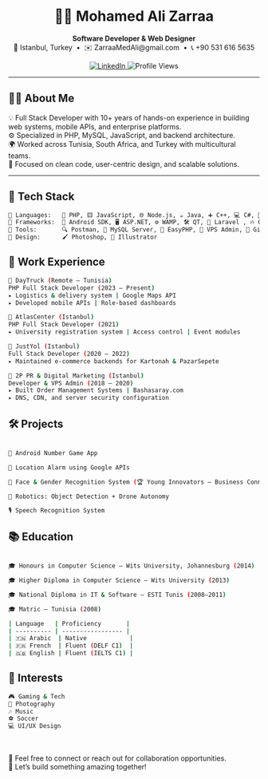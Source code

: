 <h1 align="center">👨‍💻 Mohamed Ali Zarraa</h1>
<p align="center">
  <b>Software Developer & Web Designer</b><br>
  📍 Istanbul, Turkey &nbsp;•&nbsp; ✉️ ZarraaMedAli@gmail.com &nbsp;•&nbsp; 📞 +90 531 616 5635
</p>

<p align="center">
  <a href="https://www.linkedin.com/in/mohamedalizarraa">
    <img src="https://img.shields.io/badge/LinkedIn-Connect-blue?style=flat&logo=linkedin" alt="LinkedIn">
  </a>
  <img src="https://komarev.com/ghpvc/?username=mohamedalizarraa&style=flat&color=blue" alt="Profile Views" />
</p>

---

## 🧑‍💼 About Me

💡 Full Stack Developer with 10+ years of hands-on experience in building web systems, mobile APIs, and enterprise platforms.  
⚙️ Specialized in PHP, MySQL, JavaScript, and backend architecture.  
🌍 Worked across Tunisia, South Africa, and Turkey with multicultural teams.  
🎯 Focused on clean code, user-centric design, and scalable solutions.

---

## 🔧 Tech Stack

```bash
🧠 Languages:   🐘 PHP, 🟨 JavaScript, 🌐 Node.js, ☕ Java, ➕ C++, 💻 C#, 📝 HTML, 🎨 CSS, 🗄️ SQL  
🧰 Frameworks:  📱 Android SDK, 🖥️ ASP.NET, ⚙️ WAMP, 🛠️ QT, 🚀 Laravel , 🔥 Codeigniter
🔧 Tools:       🔍 Postman, 🐬 MySQL Server, 🧪 EasyPHP, 🐧 VPS Admin, 🔄 Git  
🎨 Design:      🖌️ Photoshop, 🎨 Illustrator  
```
## 💼 Work Experience

```bash
🚚 DayTruck (Remote – Tunisia)
PHP Full Stack Developer (2023 – Present)
▸ Logistics & delivery system | Google Maps API
▸ Developed mobile APIs | Role-based dashboards

🏫 AtlasCenter (Istanbul)
PHP Full Stack Developer (2021)
▸ University registration system | Access control | Event modules

🛒 JustYol (Istanbul)
Full Stack Developer (2020 – 2022)
▸ Maintained e-commerce backends for Kartonah & PazarSepete

🎯 2P PR & Digital Marketing (Istanbul)
Developer & VPS Admin (2018 – 2020)
▸ Built Order Management Systems | Bashasaray.com
▸ DNS, CDN, and server security configuration
```

## 🛠️ Projects

```bash

📱 Android Number Game App

📍 Location Alarm using Google APIs

🧠 Face & Gender Recognition System (🏆 Young Innovators – Business Conn. 2014)

🤖 Robotics: Object Detection + Drone Autonomy

🎙️ Speech Recognition System
```

## 📚 Education

```bash

🎓 Honours in Computer Science – Wits University, Johannesburg (2014)

🎓 Higher Diploma in Computer Science – Wits University (2013)

🎓 National Diploma in IT & Software – ESTI Tunis (2008–2011)

🎓 Matric – Tunisia (2008)
```

```bash
| Language   | Proficiency       |
| ---------- | ----------------- |
| 🇹🇳 Arabic  | Native            |
| 🇫🇷 French  | Fluent (DELF C1)  |
| 🇬🇧 English | Fluent (IELTS C1) |
```

## 🧠 Interests

```bash
🎮 Gaming & Tech
📸 Photography
🎶 Music
⚽ Soccer
💻 UI/UX Design
```

<br><br>
💌 Feel free to connect or reach out for collaboration opportunities.<br>
🚀 Let’s build something amazing together!
